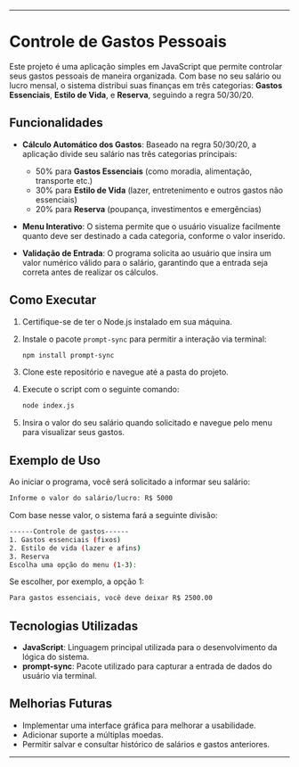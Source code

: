 
---

# Controle de Gastos Pessoais

Este projeto é uma aplicação simples em JavaScript que permite controlar seus gastos pessoais de maneira organizada. Com base no seu salário ou lucro mensal, o sistema distribui suas finanças em três categorias: **Gastos Essenciais**, **Estilo de Vida**, e **Reserva**, seguindo a regra 50/30/20.

## Funcionalidades

- **Cálculo Automático dos Gastos**: Baseado na regra 50/30/20, a aplicação divide seu salário nas três categorias principais:
  - 50% para **Gastos Essenciais** (como moradia, alimentação, transporte etc.)
  - 30% para **Estilo de Vida** (lazer, entretenimento e outros gastos não essenciais)
  - 20% para **Reserva** (poupança, investimentos e emergências)
  
- **Menu Interativo**: O sistema permite que o usuário visualize facilmente quanto deve ser destinado a cada categoria, conforme o valor inserido.

- **Validação de Entrada**: O programa solicita ao usuário que insira um valor numérico válido para o salário, garantindo que a entrada seja correta antes de realizar os cálculos.

## Como Executar

1. Certifique-se de ter o Node.js instalado em sua máquina.
2. Instale o pacote `prompt-sync` para permitir a interação via terminal:

   ```bash
   npm install prompt-sync
   ```

3. Clone este repositório e navegue até a pasta do projeto.
4. Execute o script com o seguinte comando:

   ```bash
   node index.js
   ```

5. Insira o valor do seu salário quando solicitado e navegue pelo menu para visualizar seus gastos.

## Exemplo de Uso

Ao iniciar o programa, você será solicitado a informar seu salário:

```bash
Informe o valor do salário/lucro: R$ 5000
```

Com base nesse valor, o sistema fará a seguinte divisão:

```bash
------Controle de gastos------
1. Gastos essenciais (fixos)
2. Estilo de vida (lazer e afins)
3. Reserva
Escolha uma opção do menu (1-3): 
```

Se escolher, por exemplo, a opção 1:

```bash
Para gastos essenciais, você deve deixar R$ 2500.00
```

## Tecnologias Utilizadas

- **JavaScript**: Linguagem principal utilizada para o desenvolvimento da lógica do sistema.
- **prompt-sync**: Pacote utilizado para capturar a entrada de dados do usuário via terminal.

## Melhorias Futuras

- Implementar uma interface gráfica para melhorar a usabilidade.
- Adicionar suporte a múltiplas moedas.
- Permitir salvar e consultar histórico de salários e gastos anteriores.

---

